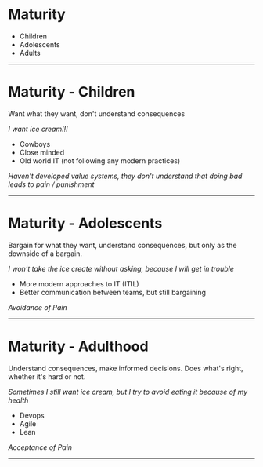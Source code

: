 # Maturity

* Children
* Adolescents
* Adults

---
# Maturity - Children

Want what they want, don't understand consequences

_I want ice cream!!!_

* Cowboys
* Close minded
* Old world IT (not following any modern practices)

_Haven't developed value systems, they don't understand
that doing bad leads to pain / punishment_

---
# Maturity - Adolescents

Bargain for what they want, understand consequences, but
only as the downside of a bargain.

_I won't take the ice create without asking,
because I will get in trouble_

* More modern approaches to IT (ITIL)
* Better communication between teams, but still bargaining

_Avoidance of Pain_

---
# Maturity - Adulthood

Understand consequences, make informed decisions. Does
what's right, whether it's hard or not.

_Sometimes I still want ice cream, but I try to avoid
eating it because of my health_

* Devops
* Agile
* Lean

_Acceptance of Pain_

---
